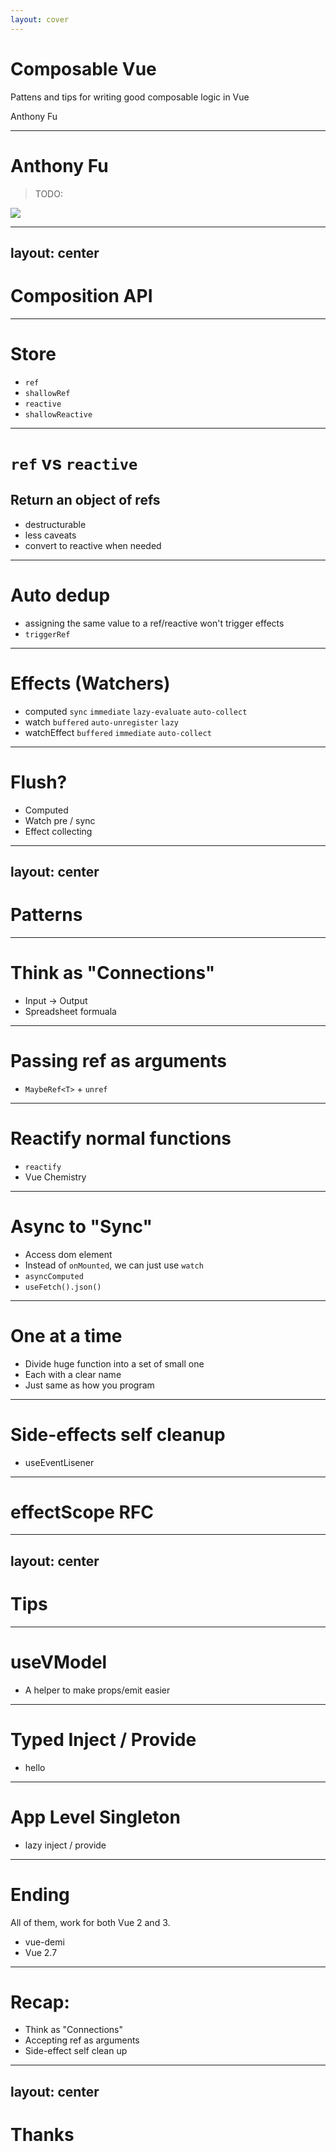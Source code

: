 ```yaml
---
layout: cover
---
```


# Composable Vue

Pattens and tips for writing good composable logic in Vue

<div class="uppercase text-sm tracking-widest">
Anthony Fu
</div>

------

# Anthony Fu

> TODO:

<img src="https://antfu.me/avatar.png" class="rounded-full w-40 abs-tr mt-16 mr-12"/>

---
layout: center
---

# Composition API

------

# Store

- `ref`
- `shallowRef`
- `reactive`
- `shallowReactive`

------

# `ref` vs `reactive`

## Return an object of refs 

- destructurable
- less caveats
- convert to reactive when needed

------

# Auto dedup

- assigning the same value to a ref/reactive won't trigger effects 
- `triggerRef`

------

# Effects (Watchers)

- computed `sync` `immediate` `lazy-evaluate` `auto-collect`
- watch `buffered` `auto-unregister` `lazy`
- watchEffect `buffered` `immediate` `auto-collect`

------

# Flush?

- Computed
- Watch pre / sync
- Effect collecting

---
layout: center
---

# Patterns

------

# Think as "Connections"

- Input -> Output
- Spreadsheet formuala

------

# Passing ref as arguments

- `MaybeRef<T>` + `unref`


------

# Reactify normal functions

- `reactify`
- Vue Chemistry

------

# Async to "Sync"

- Access dom element
- Instead of `onMounted`, we can just use `watch`
- `asyncComputed`
- `useFetch().json()`

------

# One at a time

- Divide huge function into a set of small one
- Each with a clear name
- Just same as how you program 

------

# Side-effects self cleanup

- useEventLisener

------

# effectScope RFC

---
layout: center
---

# Tips

------

# useVModel

- A helper to make props/emit easier

------

# Typed Inject / Provide

- hello

------

# App Level Singleton

- lazy inject / provide

------

# Ending

All of them, work for both Vue 2 and 3.

- vue-demi
- Vue 2.7

------

# Recap:

- Think as "Connections"
- Accepting ref as arguments
- Side-effect self clean up

---
layout: center
---

# Thanks

